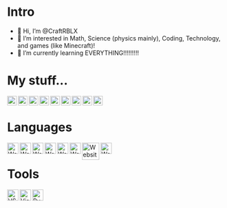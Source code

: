 # Intro
- 👋 Hi, I’m @CraftRBLX
- 👀 I’m interested in Math, Science (physics mainly), Coding, Technology, and games (like Minecraft)!
- 🌱 I’m currently learning EVERYTHING!!!!!!!!!

# My stuff...

[<img align="left" alt="Website #1" width="22px" src="https://craftrblx.github.io/CraftRBLX/internet_symbol_2x.png" />][websitecrold]
[<img align="left" alt="Website #2" width="22px" src="https://craftrblx.github.io/CraftRBLX/internet_symbol_2x.png" />][websitesaiadvancedportfolio]
[<img align="left" alt="YouTube Channel #1" width="22px" src="https://craftrblx.github.io/CraftRBLX/yt_logo.png" />][ytcrebooted]
[<img align="left" alt="YouTube Channel #2" width="22px" src="https://craftrblx.github.io/CraftRBLX/yt_logo.png" />][ytcodevibes]
[<img align="left" alt="YouTube Channel #3" width="22px" src="https://craftrblx.github.io/CraftRBLX/yt_logo.png" />][ytcrold]
[<img align="left" alt="YouTube Channel #4" width="22px" src="https://craftrblx.github.io/CraftRBLX/yt_logo.png" />][yttechmcgamez]
[<img align="left" alt="YouTube Channel #5" width="22px" src="https://craftrblx.github.io/CraftRBLX/yt_logo.png" />][yttechmcgamezvlogs]
[<img align="left" alt="Github #1" width="22px" src="https://craftrblx.github.io/CraftRBLX/github_logo.png" />][githubcr]
[<img align="left" alt="Github #1" width="22px" src="https://craftrblx.github.io/CraftRBLX/github_logo.png" />][githubsai]

[websitecrold]: https://craftrblx.github.io
[websitesaiadvancedportfolio]: https://saisiddhish.github.io/advanced-portfolio
[ytcrebooted]: https://youtube.com/c/CraftRBLX
[ytcodevibes]: https://www.youtube.com/channel/UC2OUBrGSPqJBm4A32YVbe9A
[ytcrold]: https://youtube.com/channel/UCEh6ZxENe-OzEu_tl3t3s-w
[yttechmcgamez]: https://youtube.com/channel/UCMUr84eGnS0x4uspwzbd-7w
[yttechmcgamezvlogs]: https://youtube.com/channel/UCKhggC_tm96F031zjJjEOzw
[githubcr]: https://github.com/CraftRBLX
[githubsai]: https://github.com/saisiddhish

<br>

# Languages

<img align="left" alt="Website #1" width="26px" src="https://craftrblx.github.io/CraftRBLX/angular_icon.png" />
<img align="left" alt="Website #1" width="26px" src="https://craftrblx.github.io/CraftRBLX/cpp_logo.png" />
<img align="left" alt="Website #1" width="26px" src="https://craftrblx.github.io/CraftRBLX/cs_logo.png" />
<img align="left" alt="Website #1" width="26px" src="https://craftrblx.github.io/CraftRBLX/css_logo.png" />
<img align="left" alt="Website #1" width="26px" src="https://craftrblx.github.io/CraftRBLX/html_logo.png" />
<img align="left" alt="Website #1" width="26px" src="https://craftrblx.github.io/CraftRBLX/javascript_logo.png" />
<img align="left" alt="Website #1" width="40px" src="https://craftrblx.github.io/CraftRBLX/jquery_logo.png" />
<img align="left" alt="Website #1" width="26px" src="https://craftrblx.github.io/CraftRBLX/python_logo.png" />

<br>

# Tools

<img align="left" alt="VS Code" width="26px" src="https://craftrblx.github.io/CraftRBLX/vscode_logo.png" />
<img align="left" alt="Visual Studio" width="26px" src="https://craftrblx.github.io/CraftRBLX/vs2_logo.png" />
<img align="left" alt="Pycharm" width="26px" src="https://craftrblx.github.io/CraftRBLX/pycharm_logo.png" />

<br>
